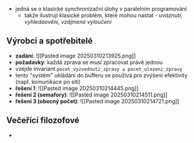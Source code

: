 - jedná se o klasické synchronizační úlohy v paralelním programování
	- takže ilustrují klasické problém, které mohou nastat - *uváznutí, vyhledaovění, vzájmené vyloučení*
## Výrobci a spotřebitelé
- **zadání**: ![[Pasted image 20250310213925.png]]
- **požadavky**: každá zpráva se musí zpracovat právě jednou
- vzejde invariant `pocet_vyzvednuti_zpravy ≤ pocet_ulozeni_zpravy`
- tento "systém" ukládání do bufferu se používá pro zvýšení efektivity (např. komunikace po síti)
- **řešení 1**: ![[Pasted image 20250310214445.png]]
- **řešení 2 (semafory)**: ![[Pasted image 20250310214511.png]]
- **řešení 3 (obecný počet)**: ![[Pasted image 20250310214721.png]]
## Večeřící filozofové
- 